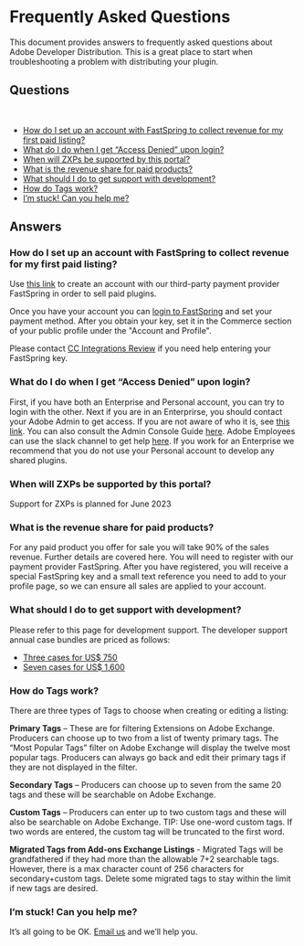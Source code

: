 # Frequently Asked Questions

This document provides answers to frequently asked questions about Adobe Developer Distribution. This is a great place to start when troubleshooting a problem with distributing your plugin.

## Questions

<br/>

- [How do I set up an account with FastSpring to collect revenue for my first paid listing?](#how-do-i-set-up-an-account-with-fastspring-to-collect-revenue-for-my-first-paid-listing)
- [What do I do when I get “Access Denied” upon login?](#what-do-i-do-when-i-get-access-denied-upon-login)
- [When will ZXPs be supported by this portal?](#when-will-zxps-be-supported-by-this-portal)
- [What is the revenue share for paid products?](#what-is-the-revenue-share-for-paid-products)
- [What should I do to get support with development?](#what-should-i-do-to-get-support-with-development)
- [How do Tags work?](#how-do-tags-work)
- [I’m stuck! Can you help me?](#im-stuck-can-you-help-me)

## Answers

### How do I set up an account with FastSpring to collect revenue for my first paid listing?

Use [this link](https://fastspring.com/sign-up/payee-adobe/) to create an account with our third-party payment provider FastSpring in order to sell paid plugins.

Once you have your account you can [login to FastSpring](https://springboard.fastspring.com/email.xml) and set your payment method. After you obtain your key, set it in the Commerce section of your public profile under the "Account and Profile".

Please contact [CC Integrations Review](https://partners.adobe.com/exchangeprogram/creativecloud/support/faq.html#Tabs_contentbody_section_par_tabs_tab3:~:text=CC%20Integrations%20Review) if you need help entering your FastSpring key.

### What do I do when I get “Access Denied” upon login?

First, if you have both an Enterprise and Personal account, you can try to login with the other. Next if you are in an Enterprirse, you should contact your Adobe Admin to get access. If you are not aware of who it is, see [this link](https://helpx.adobe.com/enterprise/kb/contact-administrator.html). You can also consult the Admin Console Guide [here](https://helpx.adobe.com/enterprise/admin-guide.html/enterprise/using/users.ug.html). Adobe Employees can use the slack channel to get help [here](https://adobe-torq.slack.com/archives/C20KF6FAP). If you work for an Enterprise we recommend that you do not use your Personal account to develop any shared plugins.

### When will ZXPs be supported by this portal?

Support for ZXPs is planned for June 2023

### What is the revenue share for paid products?

For any paid product you offer for sale you will take 90% of the sales revenue. Further details are covered here. You will need to register with our payment provider FastSpring. After you have registered, you will receive a special FastSpring key and a small text reference you need to add to your profile page, so we can ensure all sales are applied to your account.

### What should I do to get support with development?

Please refer to this page for development support. The developer support annual case bundles are priced as follows:

- [Three cases for US$ 750](https://adobedeveloper-production.onfastspring.com/annual-developer-support-plan)
- [Seven cases for US$ 1,600](https://adobedeveloper-production.onfastspring.com/annual-developer-support-plan-7-cases)

### How do Tags work?

There are three types of Tags to choose when creating or editing a listing:

**Primary Tags** – These are for filtering Extensions on Adobe Exchange. Producers can choose up to two from a list of twenty primary tags. The “Most Popular Tags” filter on Adobe Exchange will display the twelve most popular tags. Producers can always go back and edit their primary tags if they are not displayed in the filter.

**Secondary Tags** – Producers can choose up to seven from the same 20 tags and these will be searchable on Adobe Exchange.

**Custom Tags** – Producers can enter up to two custom tags and these will also be searchable on Adobe Exchange. TIP: Use one-word custom tags. If two words are entered, the custom tag will be truncated to the first word.

**Migrated Tags from Add-ons Exchange Listings** - Migrated Tags will be grandfathered if they had more than the allowable 7+2 searchable tags. However, there is a max character count of 256 characters for secondary+custom tags. Delete some migrated tags to stay within the limit if new tags are desired.

### I’m stuck! Can you help me?

It’s all going to be OK. [Email us](mailto:ccintrev@adobe.com) and we’ll help you.
